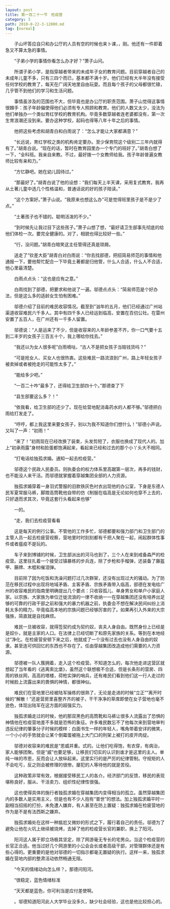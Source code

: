 ```yaml
---
layout: post
title: 第一百二十一节　检疫营
category: 3
path: 2010-8-22-3-12000.md
tag: [normal]
---
```


　　子山坏答应自只和办公厅的人员有空的时候也来卜课，，刚。他还有一件即着急又不算太急的事情。

　　“子弟小学的事情你看怎么办才好？”萧子山问。

　　所谓子弟小学，是指穿越者带来的未成年子女的教育问题。目前穿越者自己的未成年儿童不多，只有三四个而已，基本都不满十岁。他们已经有大半年没有接受任何学校的教育了，每天在广阔天地里自由玩耍。而且每个孩子的父母都很忙碌，几乎管不到他们的学习和生活问题。

　　事情虽涉及的范围也不大，但毕竟也是办公厅的职责范围。萧子山觉得这事情很棘手：孩子年龄偏使得他们必须有专人照顾和教育。他们的人数又太少，没法为他们单独办一个类似育红学校的教育机构。毕竟多数穿越者连老婆都没有，第一次生育浪潮还没到来。要办这种学校，起码也得等八年十年之后的事情。

　　他把这些考虑和胡青白和白雨说了：“怎么才能让大家都满意？”

　　“长远说，育红学校之类的机构肯定要办。至少保育院这个级别二三年内就得有了。”胡青白说。“现在的话，暂时在教育园里办一个专门的班好了。”胡青白想了一下，“全科班。我亲自来教。不过，最好拨一个女教师给我。孩子年龄普遍女教师比较有亲和力。”

　　“方忆静吧。她在幼儿园待过。”

　　“那最好了。”胡青白说了他的设想：“我们每天上半天课，采用复式教育。我再从土著儿童中选几个性格温和，普通话说的好的孩子陪读。”

　　“这个方案好。”萧子山说。“我原来也想这么办"可是觉得班里孩子是不是少了点。”

　　“土著孩子也不错的。聪明活泼的不少。”

　　“到时候先让我过目下这些孩子。”萧子山想了想，“最好请卫生部事先彻底的给他们体检一次。要完全健康的。对了，相貌也得比较好一些。”

　　“行，没问题。”胡青白暗笑这主任管得还真是琐屑。

　　送走了“钦差大臣”胡青白对白雨说：“你去找部德，把招简易师范的事情和他通报一下，要他帮忙配合一下毕竟土著都是归他管，什么人合适，什么人不合适，他心里最清楚。

　　白雨点点头：“这也是应有之意。”

　　白雨找到了部德，把要求和他说了一遍。邬德点点头：“简易师范是个好办法，但是这么多的适龄女生怕有困难。”

　　邬德介绍了目前的难民收容情况。截至到"汹年的五月，他们已经通过广州站渠道收容难民六千多人。其中有四千多人已经运到临高，安置在百仞公社。在雷州安置了五百人，在广州还有一千多人留置。

　　邬德说：“人是运来了不少，但是收容来的人年龄参差不齐，你一口气要十五到二丰岁的女孩子三百五十个，我上哪给你找去。”

　　“我还以为女人很多呢”白雨嘀咕，“古人不是把女孩子当赔钱货吗？”

　　“可是抢女人、买女人也很热衷。这些难民一路流浪到广州，路上年轻女孩子被卖掉或者被抢走的可能性太多了。”

　　“能给多少吧。”

　　“一百二十咋”最多了，还得给卫生部四十个。”那德查了下

　　“县生部要这么多？！”

　　“依我看，给卫生部的还少了。现在给营地配消毒药水的人都不够。”邬德把白雨给打发走了。

　　“哼哼，都上我这里来要女孩子，别以为我不知道你们想什么！”邬德小声说。又叫了一声：“初雨！”

　　“来了！”初雨现在已经改换了装束，头发剪短了，衣服也换成了现代人的。加上“初承雨露”身材和脸蛋都饱满起来，看起来已经和过去的那个小丫头大不相同。

　　“打电话给独孤求婚。通知一起去检疫营。”

　　邬德这个民政人民委员。则执委会的权力体系里高踞第一层次，再多的钱财，也不能没人来干活。而邬德就掌握着穿越集团全部的人力资源。

　　独孤求婚穿着一身羽式警服的旧款铁灰色衬衣出现他的办公室，下身是东德人民军夏常服马裤，脚蹬高筒靴他自带的仿《制服在临高是无论如何也穿不上去的，只好退而求其次，毕竟这套行头看起来也够”

　　一的。

　　“走，我们去检疫营看看

　　这是每天的例行公事。不管他的工作多忙，邬德都要和强力部门和卫生部门的主管人员一起去检疲营视察，营地里时时刻刻都有千把人聚在一起，闹起群体性事件或者瘟疫不是玩的。

　　车子来到博铺的时候，卫生部派出的河马也到了，三个人在来到戒备森严的检疫营。这里驻扎着一个接受过镇暴练的步兵连，除了步枪和手榴弹，还装备了藤盔甲、藤牌、木棍和催泪弹。

　　目前除了因为吃饭和洗澡问题打过几次群架，还没有出现过大的骚动。为了防范在移民过程中出现将地域矛盾、主客矛盾、宗族矛盾带入临高，部德在发电给广州的收容难民的指南里明确提出几个要点：只收容孤儿、单身男女和单户小家庭人家。以宗族、大家族为单位迁徙流浪的一律不收纳一一在穿越集团还没有培养出足够的可靠的行政干部之前和强大的暴力机器之前，执委会不想在解决民间纠纷上消耗太多的精力，毕竟临高本地的宗族问题已经够厉害的了。如果再引入外来的大宗强族，简直就是自找麻烦。

　　难民一旦被收容，就得签契约成为契约奴，丧夫人身自由。既然身份上已经是是奴仆，就是主家的人口。在法律上已经切断了和原先家族的关系。等到在本地经过“净化。在检疲营安顿下来之后，他就成了一个没有过去也没有人身自由的奴隶。甚至连可供回忆的东西也不存在了。任由穿越集团改造成他们需要的人力资源。

　　邬德被一队人簇拥着，走入这个检疫营。不知道怎么的，每次他走进这营区就想起了当年看的《逃离索比堡》，虽然这个联想极不合适，但是长条形的营房、四周的铁丝网，高高的塔楼，荷枪实弹的哨兵，还有难民们看到他们这一行人走过的时候脸上流露出来的畏惧的神情，都很神似。

　　难民们在营地里已经被陆军操练的很熟了，无论是走进的时候“立正””离开时候的“解散！”还是营房里喜整齐齐的被子，干干净净的草席即使在女子营地也毫不逊色，体现出陆军在这方面的超强实力。

　　独孤求婚走过的时候，他的那双黑色的高筒靴和马裤让很多人流露出了恐惧的神情他在检疫营地差不多就是恐怖的象征。许多难民数忘不了他每次来到营地审判违反纪律的肇事分子时候的模样：白面书生一样的年轻人，嘴角带着安详的微笑，一个小小的手势就会让某个倒霉蛋被拖上大门口的刑架上被打的皮开肉绽。

　　邬德对收容来的难民是“恩威并重。式的。让他们吃得饱，有衣穿，有病治，家人能够团聚。但是“威”也要足够，让移民们切实的认识到谁才是这里的主人。单纯一味的市恩，反而会让人放纵起来。这里实行的是严厉的纪律管制。守规矩的人不会吃亏，反之则会被修理的很惨。屡犯的人等待他的就是苦役。

　　这种政策非常有效，根据接受移民工人的各介。经济部门的反馈，移民的表现堪称良好，服从、干活卖力、组织性纪律性很强。

　　这也使得具体的施行者独孤求婚在穿越集团内变得相当的孤立。虽然穿越集团内的多数人是实用主义，但是也有不少人抱有“普世”的想法。加上独孤求婚平时一副相当招摇的打扮，未免遭人嫌弃，有人甚至在防上置疑：独孤求婚在检疲营地的作为是不是有法西斯之嫌弃。

　　独孤求婚处在这样一种尴尬又微妙的形式之下，履行着自己的责任。邬德为了避免让他在火坑上继续被烧烤，去掉了他的检疫营长官的兼职，换上了阳河。

　　阳河这人属于即立场极其坚定，除了网游毫无专长的宅男众。当这个检疫营的长官正合适。他当过好几个网游里的小公会会长或者高级干部，对管理群体还是有些心得的。更重要的是他对邬德的一切指示都毫无置疑的执行。这样一来，独孤求婚在营地内部的整肃活动依然畅通无阻。

　　“今天的情绪动向怎么样？。那德问阳河。

　　“很稳定，蓝色情绪标准

　　“天天都是蓝色，你可利当是应付差使啊。

　　。邬德知道阳河此人大学毕业没多久，缺少社会经验，这也是他比较担心的。